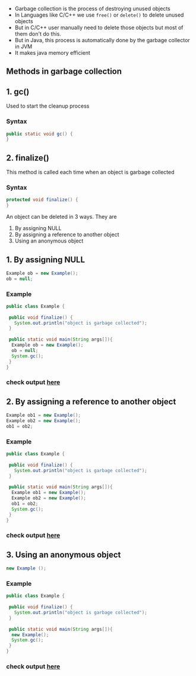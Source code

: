 * Garbage collection is the process of destroying unused objects
* In Languages like C/C++ we use `free()` or `delete()` to delete unused objects
* But in C/C++ user manually need to delete those objects but most of them don't do this.
* But in Java, this process is automatically done by the garbage collector in JVM
* It makes java memory efficient

## Methods in garbage collection
## 1. gc()
Used to start the cleanup process

### Syntax
```java
public static void gc() {
}
```
## 2. finalize()
This method is called each time when an object is garbage collected

### Syntax
```java
protected void finalize() {
}
```

An object can be deleted in 3 ways. They are
1. By assigning NULL
2. By assigning a reference to another object
3. Using an anonymous object

## 1. By assigning NULL
```java
Example ob = new Example();
ob = null;
```
### Example
```java
public class Example {  
  
 public void finalize() {
   System.out.println("object is garbage collected");
 }  
 
 public static void main(String args[]){  
  Example ob = new Example();  
  ob = null;  
  System.gc();  
 }  
}  
```
### check output [here](https://onecompiler.com/java/3w49hwdh3)

## 2. By assigning a reference to another object
```java
Example ob1 = new Example();
Example ob2 = new Example();
ob1 = ob2;
```
### Example
```java
public class Example {  
  
 public void finalize() {
   System.out.println("object is garbage collected");
 }  
 
 public static void main(String args[]){  
  Example ob1 = new Example();
  Example ob2 = new Example(); 
  ob1 = ob2;  
  System.gc();  
 }  
}  
```
### check output [here](https://onecompiler.com/java/3w49j38u2)

## 3. Using an anonymous object
```java
new Example ();
```
### Example
```java
public class Example {  
  
 public void finalize() {
   System.out.println("object is garbage collected");
 }  
 
 public static void main(String args[]){  
  new Example();
  System.gc();  
 }  
}  
```
### check output [here](https://onecompiler.com/java/3w49j6e8m)